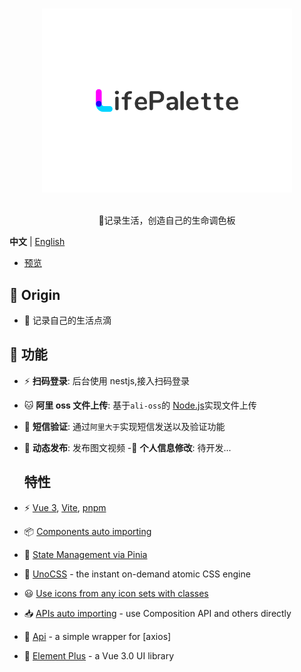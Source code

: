 <p align="center">
  <br>
  <img width="400" src="./src/assets/image/logo/logo.svg" alt="logo of vue-awesome repository">
  <br>
  <br>
</p>

<!-- <h1 align="center">LifePalette</h1> -->
<p align="center">🐻记录生活，创造自己的生命调色板</p>

**中文** | [English](./README.md)

- [预览](https://)

## 🚀 Origin

- 🎈 记录自己的生活点滴

## 🦄 功能

- ⚡ **扫码登录**: 后台使用 nestjs,接入扫码登录
- 🐱 **阿里 oss 文件上传**: 基于`ali-oss`的 [Node.js](https://help.aliyun.com/document_detail/32067.html?spm=a2c4g.32070.0.0.607a55afYXWVU3)实现文件上传
- 🎈 **短信验证**: 通过`阿里大于`实现短信发送以及验证功能
- 🥏 **动态发布**: 发布图文视频
  -🚩 **个人信息修改**: 待开发...
  

  ## 特性

- ⚡️ [Vue 3](https://github.com/vuejs/core), [Vite](https://github.com/vitejs/vite), [pnpm](https://pnpm.io/)

- 📦 [Components auto importing](./src/components)

- 🍍 [State Management via Pinia](https://pinia.vuejs.org/)

- 🎨 [UnoCSS](https://github.com/antfu/unocss) - the instant on-demand atomic CSS engine

- 😃 [Use icons from any icon sets with classes](https://github.com/antfu/unocss/tree/main/packages/preset-icons)

- 📥 [APIs auto importing](https://github.com/antfu/unplugin-auto-import) - use Composition API and others directly

- 🦾 [Api](./src/api) - a simple wrapper for [axios]

- 🎨 [Element Plus](https://element-plus.org/) - a Vue 3.0 UI library

<br>
